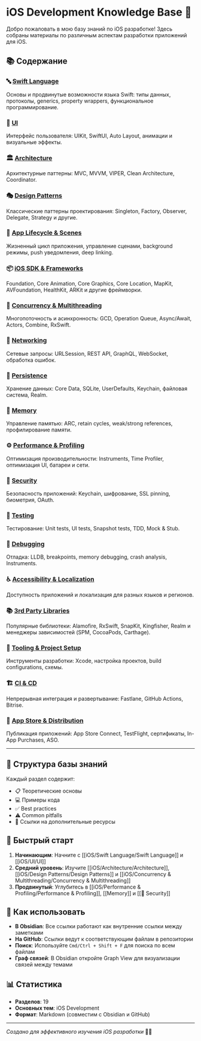 # iOS Development Knowledge Base 📱

Добро пожаловать в мою базу знаний по iOS разработке! Здесь собраны материалы по различным аспектам разработки приложений для iOS.

## 📚 Содержание

### 🔤 [Swift Language](iOS/Swift%20Language/Swift%20Language.md)
Основы и продвинутые возможности языка Swift: типы данных, протоколы, generics, property wrappers, функциональное программирование.

### 🎨 [UI](iOS/UI/UI.md)
Интерфейс пользователя: UIKit, SwiftUI, Auto Layout, анимации и визуальные эффекты.

### 🏛️ [Architecture](iOS/Architecture/Architecture.md)
Архитектурные паттерны: MVC, MVVM, VIPER, Clean Architecture, Coordinator.

### 🎭 [Design Patterns](iOS/Design%20Patterns/Design%20Patterns.md)
Классические паттерны проектирования: Singleton, Factory, Observer, Delegate, Strategy и другие.

### 🔄 [App Lifecycle & Scenes](iOS/App%20Lifecycle%20&%20Scenes/App%20Lifecycle%20&%20Scenes.md)
Жизненный цикл приложения, управление сценами, background режимы, push уведомления, deep linking.

### 📦 [iOS SDK & Frameworks](iOS/iOS%20SDK%20&%20Frameworks/iOS%20SDK%20&%20Frameworks.md)
Foundation, Core Animation, Core Graphics, Core Location, MapKit, AVFoundation, HealthKit, ARKit и другие фреймворки.

### 🚀 [Concurrency & Multithreading](iOS/Concurrency%20&%20Multithreading/Concurrency%20&%20Multithreading.md)
Многопоточность и асинхронность: GCD, Operation Queue, Async/Await, Actors, Combine, RxSwift.

### 🛜 [Networking](iOS/Networking/Networking.md)
Сетевые запросы: URLSession, REST API, GraphQL, WebSocket, обработка ошибок.

### 📀 [Persistence](iOS/Persistence/Persistence.md)
Хранение данных: Core Data, SQLite, UserDefaults, Keychain, файловая система, Realm.

### 📖 [Memory](Memory.md)
Управление памятью: ARC, retain cycles, weak/strong references, профилирование памяти.

### ⚙️ [Performance & Profiling](iOS/Performance%20&%20Profiling/Performance%20&%20Profiling.md)
Оптимизация производительности: Instruments, Time Profiler, оптимизация UI, батареи и сети.

### 🔐 [Security](🔐%20Security.md)
Безопасность приложений: Keychain, шифрование, SSL pinning, биометрия, OAuth.

### 🧪 [Testing](iOS/Testing/Testing.md)
Тестирование: Unit tests, UI tests, Snapshot tests, TDD, Mock & Stub.

### 🐛 [Debugging](iOS/Debugging/Debugging.md)
Отладка: LLDB, breakpoints, memory debugging, crash analysis, Instruments.

### ♿️ [Accessibility & Localization](iOS/Accessibility%20&%20Localization/Accessibility%20&%20Localization.md)
Доступность приложений и локализация для разных языков и регионов.

### 📚 [3rd Party Libraries](iOS/3rd%20Party%20Libraries/3rd%20Party%20Libraries.md)
Популярные библиотеки: Alamofire, RxSwift, SnapKit, Kingfisher, Realm и менеджеры зависимостей (SPM, CocoaPods, Carthage).

### 🧰 [Tooling & Project Setup](iOS/Tooling%20&%20Project%20Setup/Tooling%20&%20Project%20Setup.md)
Инструменты разработки: Xcode, настройка проектов, build configurations, схемы.

### 🏗️ [CI & CD](iOS/CI%20&%20CD/CI%20&%20CD.md)
Непрерывная интеграция и развертывание: Fastlane, GitHub Actions, Bitrise.

### 🚀 [App Store & Distribution](iOS/App%20Store%20&%20Distribution/App%20Store%20&%20Distribution.md)
Публикация приложений: App Store Connect, TestFlight, сертификаты, In-App Purchases, ASO.

---

## 🎯 Структура базы знаний

Каждый раздел содержит:
- 📋 Теоретические основы
- 💻 Примеры кода
- ✅ Best practices
- ⚠️ Common pitfalls
- 🔗 Ссылки на дополнительные ресурсы

## 🚀 Быстрый старт

1. **Начинающим**: Начните с [[iOS/Swift Language/Swift Language]] и [[iOS/UI/UI]]
2. **Средний уровень**: Изучите [[iOS/Architecture/Architecture]], [[iOS/Design Patterns/Design Patterns]] и [[iOS/Concurrency & Multithreading/Concurrency & Multithreading]]
3. **Продвинутый**: Углубитесь в [[iOS/Performance & Profiling/Performance & Profiling]], [[Memory]] и [[🔐 Security]]

## 📝 Как использовать

- **В Obsidian**: Все ссылки работают как внутренние ссылки между заметками
- **На GitHub**: Ссылки ведут к соответствующим файлам в репозитории
- **Поиск**: Используйте `Cmd/Ctrl + Shift + F` для поиска по всем файлам
- **Граф связей**: В Obsidian откройте Graph View для визуализации связей между темами

## 📊 Статистика

- **Разделов**: 19
- **Основных тем**: iOS Development
- **Формат**: Markdown (совместим с Obsidian и GitHub)

---

*Создано для эффективного изучения iOS разработки* 📱✨